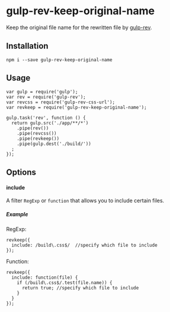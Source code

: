 # gulp-rev-keep-original-name

Keep the original file name for the rewritten file by [gulp-rev](https://github.com/sindresorhus/gulp-rev).

## Installation

    npm i --save gulp-rev-keep-original-name
  
## Usage

    var gulp = require('gulp');
    var rev = require('gulp-rev');
    var revcss = require('gulp-rev-css-url');
    var revkeep = require('gulp-rev-keep-original-name');
    
    gulp.task('rev', function () {
      return gulp.src('./app/**/*')
        .pipe(rev())
        .pipe(revcss())
        .pipe(revkeep())
        .pipe(gulp.dest('./build/'))
      ;
    });

## Options

#### include 

A filter `RegExp` or `function` that allows you to include certain files. 

##### Example

RegExp:

    revkeep({
      include: /build\.css$/  //specify which file to include
    });

Function: 

    revkeep({
      include: function(file) {
        if (/build\.css$/.test(file.name)) {
          return true; //specify which file to include
        }
      }
    });